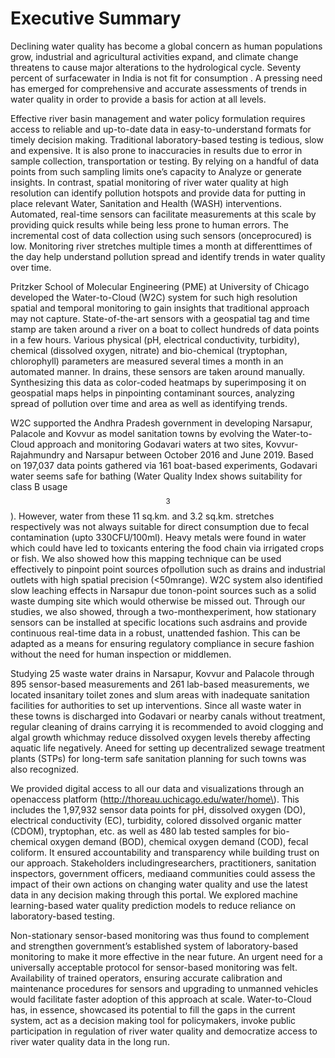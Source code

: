 # Executive Summary

Declining water quality has become a global concern as human populations grow, industrial and agricultural activities expand, and climate change threatens to cause major alterations to the hydrological cycle. Seventy percent of surfacewater in India is not fit for consumption . A pressing need has emerged for comprehensive and accurate assessments of trends in water quality in order to provide a basis for action at all levels.

Effective river basin management and water policy formulation requires access to reliable and up-to-date data in easy-to-understand formats for timely decision making. Traditional laboratory-based testing is tedious, slow and expensive. It is also prone to inaccuracies in results due to error in sample collection, transportation or testing. By relying on a handful of data points from such sampling limits one’s capacity to Analyze or generate insights. In contrast, spatial monitoring of river water quality at high resolution can identify pollution hotspots and provide data for putting in place relevant Water, Sanitation and Health \(WASH\) interventions. Automated, real-time sensors can facilitate measurements at this scale by providing quick results while being less prone to human errors. The incremental cost of data collection using such sensors \(onceprocured\) is low. Monitoring river stretches multiple times a month at differenttimes of the day help understand pollution spread and identify trends in water quality over time.

Pritzker School of Molecular Engineering \(PME\) at University of Chicago developed the Water-to-Cloud \(W2C\) system for such high resolution spatial and temporal monitoring to gain insights that traditional approach may not capture. State-of-the-art sensors with a geospatial tag and time stamp are taken around a river on a boat to collect hundreds of data points in a few hours. Various physical \(pH, electrical conductivity, turbidity\), chemical \(dissolved oxygen, nitrate\) and bio-chemical \(tryptophan, chlorophyll\) parameters are measured several times a month in an automated manner. In drains, these sensors are taken around manually. Synthesizing this data as color-coded heatmaps by superimposing it on geospatial maps helps in pinpointing contaminant sources, analyzing spread of pollution over time and area as well as identifying trends.

W2C supported the Andhra Pradesh government in developing Narsapur, Palacole and Kovvur as model sanitation towns by evolving the Water-to- Cloud approach and monitoring Godavari waters at two sites, Kovvur-Rajahmundry and Narsapur between October 2016 and June 2019. Based on 197,037 data points gathered via 161 boat-based experiments, Godavari water seems safe for bathing \(Water Quality Index shows suitability for class B usage$$^3$$ \). However, water from these 11 sq.km. and 3.2 sq.km. stretches respectively was not always suitable for direct consumption due to fecal contamination \(upto 330CFU/100ml\). Heavy metals were found in water which could have led to toxicants entering the food chain via irrigated crops or fish. We also showed how this mapping technique can be used effectively to pinpoint point sources ofpollution such as drains and industrial outlets with high spatial precision \(&lt;50mrange\). W2C system also identified slow leaching effects in Narsapur due tonon-point sources such as a solid waste dumping site which would otherwise be missed out. Through our studies, we also showed, through a two-monthexperiment, how stationary sensors can be installed at specific locations such asdrains and provide continuous real-time data in a robust, unattended fashion. This can be adapted as a means for ensuring regulatory compliance in secure fashion without the need for human inspection or middlemen.

Studying 25 waste water drains in Narsapur, Kovvur and Palacole through 895 sensor-based measurements and 261 lab-based measurements, we located insanitary toilet zones and slum areas with inadequate sanitation facilities for authorities to set up interventions. Since all waste water in these towns is discharged into Godavari or nearby canals without treatment, regular cleaning of drains carrying it is recommended to avoid clogging and algal growth whichmay reduce dissolved oxygen levels thereby affecting aquatic life negatively. Aneed for setting up decentralized sewage treatment plants \(STPs\) for long-term safe sanitation planning for such towns was also recognized.

We provided digital access to all our data and visualizations through an openaccess platform \(http://thoreau.uchicago.edu/water/home\). This includes the 1,97,932 sensor data points for pH, dissolved oxygen \(DO\), electrical conductivity \(EC\), turbidity, colored dissolved organic matter \(CDOM\), tryptophan, etc. as well as 480 lab tested samples for bio-chemical oxygen demand \(BOD\), chemical oxygen demand \(COD\), fecal coliform. It ensured accountability and transparency while building trust on our approach. Stakeholders includingresearchers, practitioners, sanitation inspectors, government officers, mediaand communities could assess the impact of their own actions on changing water quality and use the latest data in any decision making through this portal. We explored machine learning-based water quality prediction models to reduce reliance on laboratory-based testing.

Non-stationary sensor-based monitoring was thus found to complement and strengthen government’s established system of laboratory-based monitoring to make it more effective in the near future. An urgent need for a universally acceptable protocol for sensor-based monitoring was felt. Availability of trained operators, ensuring accurate calibration and maintenance procedures for sensors and upgrading to unmanned vehicles would facilitate faster adoption of this approach at scale. Water-to-Cloud has, in essence, showcased its potential to fill the gaps in the current system, act as a decision making tool for policymakers, invoke public participation in regulation of river water quality and democratize access to river water quality data in the long run.

